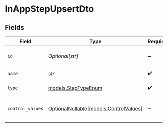 # InAppStepUpsertDto


## Fields

| Field                                                                | Type                                                                 | Required                                                             | Description                                                          |
| -------------------------------------------------------------------- | -------------------------------------------------------------------- | -------------------------------------------------------------------- | -------------------------------------------------------------------- |
| `id`                                                                 | *Optional[str]*                                                      | :heavy_minus_sign:                                                   | Unique identifier of the step                                        |
| `name`                                                               | *str*                                                                | :heavy_check_mark:                                                   | Name of the step                                                     |
| `type`                                                               | [models.StepTypeEnum](../models/steptypeenum.md)                     | :heavy_check_mark:                                                   | Type of the step                                                     |
| `control_values`                                                     | [OptionalNullable[models.ControlValues]](../models/controlvalues.md) | :heavy_minus_sign:                                                   | Control values for the In-App step                                   |